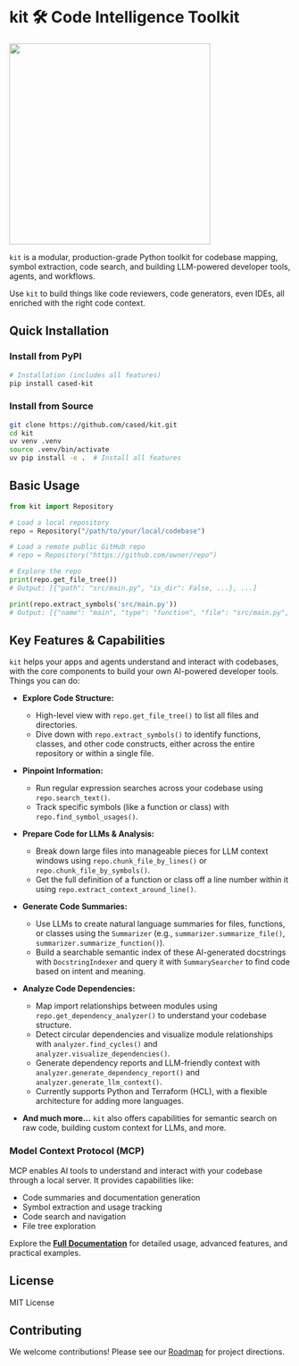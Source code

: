 # kit 🛠️ Code Intelligence Toolkit


<img src="https://github.com/user-attachments/assets/7bdfa9c6-94f0-4ee0-9fdd-cbd8bd7ec060" width="360">

`kit` is a modular, production-grade Python toolkit for codebase mapping, symbol extraction, code search, and building LLM-powered developer tools, agents, and workflows. 

Use `kit` to build things like code reviewers, code generators, even IDEs, all enriched with the right code context.

## Quick Installation

### Install from PyPI

```bash
# Installation (includes all features)
pip install cased-kit
```

### Install from Source

```bash
git clone https://github.com/cased/kit.git
cd kit
uv venv .venv
source .venv/bin/activate
uv pip install -e .  # Install all features
```

## Basic Usage

```python
from kit import Repository

# Load a local repository
repo = Repository("/path/to/your/local/codebase")

# Load a remote public GitHub repo
# repo = Repository("https://github.com/owner/repo")

# Explore the repo
print(repo.get_file_tree())
# Output: [{"path": "src/main.py", "is_dir": False, ...}, ...]

print(repo.extract_symbols('src/main.py'))
# Output: [{"name": "main", "type": "function", "file": "src/main.py", ...}, ...]
```

## Key Features & Capabilities

`kit` helps your apps and agents understand and interact with codebases, with the core components to build your own AI-powered developer tools. Things you can do:

*   **Explore Code Structure:**
    *   High-level view with `repo.get_file_tree()` to list all files and directories.
    *   Dive down with `repo.extract_symbols()` to identify functions, classes, and other code constructs, either across the entire repository or within a single file.

*   **Pinpoint Information:**
    *   Run regular expression searches across your codebase using `repo.search_text()`.
    *   Track specific symbols (like a function or class) with `repo.find_symbol_usages()`.

*   **Prepare Code for LLMs & Analysis:**
    *   Break down large files into manageable pieces for LLM context windows using `repo.chunk_file_by_lines()` or `repo.chunk_file_by_symbols()`.
    *   Get the full definition of a function or class off a line number within it using `repo.extract_context_around_line()`.

*   **Generate Code Summaries:**
    *   Use LLMs to create natural language summaries for files, functions, or classes using the `Summarizer` (e.g., `summarizer.summarize_file()`, `summarizer.summarize_function()`).
    *   Build a searchable semantic index of these AI-generated docstrings with `DocstringIndexer` and query it with `SummarySearcher` to find code based on intent and meaning.

*   **Analyze Code Dependencies:**
    *   Map import relationships between modules using `repo.get_dependency_analyzer()` to understand your codebase structure.
    *   Detect circular dependencies and visualize module relationships with `analyzer.find_cycles()` and `analyzer.visualize_dependencies()`.
    *   Generate dependency reports and LLM-friendly context with `analyzer.generate_dependency_report()` and `analyzer.generate_llm_context()`.
    *   Currently supports Python and Terraform (HCL), with a flexible architecture for adding more languages.

*   **And much more...** `kit` also offers capabilities for semantic search on raw code, building custom context for LLMs, and more.

### Model Context Protocol (MCP)

MCP enables AI tools to understand and interact with your codebase through a local server. It provides capabilities like:

- Code summaries and documentation generation
- Symbol extraction and usage tracking
- Code search and navigation
- File tree exploration

Explore the **[Full Documentation](https://kit.cased.com)** for detailed usage, advanced features, and practical examples.


## License

MIT License

## Contributing

We welcome contributions! Please see our [Roadmap](https://kit.cased.com/development/roadmap) for project directions.

